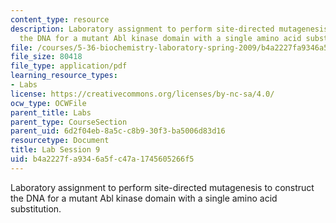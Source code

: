 ```yaml
---
content_type: resource
description: Laboratory assignment to perform site-directed mutagenesis to construct
  the DNA for a mutant Abl kinase domain with a single amino acid substitution.
file: /courses/5-36-biochemistry-laboratory-spring-2009/b4a2227fa9346a5fc47a1745605266f5_ses9.pdf
file_size: 80418
file_type: application/pdf
learning_resource_types:
- Labs
license: https://creativecommons.org/licenses/by-nc-sa/4.0/
ocw_type: OCWFile
parent_title: Labs
parent_type: CourseSection
parent_uid: 6d2f04eb-8a5c-c8b9-30f3-ba5006d83d16
resourcetype: Document
title: Lab Session 9
uid: b4a2227f-a934-6a5f-c47a-1745605266f5
---
```

Laboratory assignment to perform site-directed mutagenesis to construct the DNA for a mutant Abl kinase domain with a single amino acid substitution.
